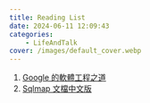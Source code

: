 ```yaml
---
title: Reading List
date: 2024-06-11 12:09:43
categories:
    - LifeAndTalk
cover: /images/default_cover.webp
---
```


1. [Google 的軟體工程之道](https://johnliutw.medium.com/list/google-4cfac4644843)
2. [Sqlmap 文檔中文版](https://octobug.gitbooks.io/sqlmap-wiki-zhcn/content/)
